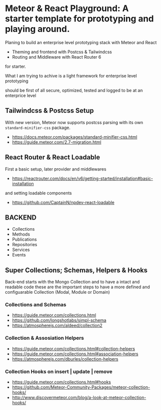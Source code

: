 # Meteor & React Playground: A starter template for prototyping and playing around.

Planing to build an enterprise level prototyping stack with Meteor and React

- Theming and frontend with Postcss & Tailwindcss
- Routing and Middleware with React Router 6

for starter.

What I am trying to achive is a light framework for enterprise level prototyping

should be first of all secure, optimized, tested and logged to be at an enterprice level

## Tailwindcss & Postcss Setup

With new version, Meteor now supports postcss parsing with its own `standard-minifier-css` package.

- https://docs.meteor.com/packages/standard-minifier-css.html
- https://guide.meteor.com/2.7-migration.html

## React Router & React Loadable

First a basic setup, later provider and middlewares

- https://reactrouter.com/docs/en/v6/getting-started/installation#basic-installation

and setting loadable components

- https://github.com/CaptainN/npdev-react-loadable

## BACKEND

- Collections
- Methods
- Publications
- Repositories
- Services
- Events

## Super Collections; Schemas, Helpers & Hooks

Back-end starts with the Mongo Collection and to have a intact and readable code these are the important steps to have a more defined and configuarable Collection (Modal, Module or Domain)

### Collections and Schemas

- https://guide.meteor.com/collections.html
- https://github.com/longshotlabs/simpl-schema
- https://atmospherejs.com/aldeed/collection2

### Collection & Assosiation Helpers

- https://guide.meteor.com/collections.html#collection-helpers
- https://guide.meteor.com/collections.html#association-helpers
- https://atmospherejs.com/dburles/collection-helpers

### Collection Hooks on insert | update | remove

- https://guide.meteor.com/collections.html#hooks
- https://github.com/Meteor-Community-Packages/meteor-collection-hooks/
- http://www.discovermeteor.com/blog/a-look-at-meteor-collection-hooks/
